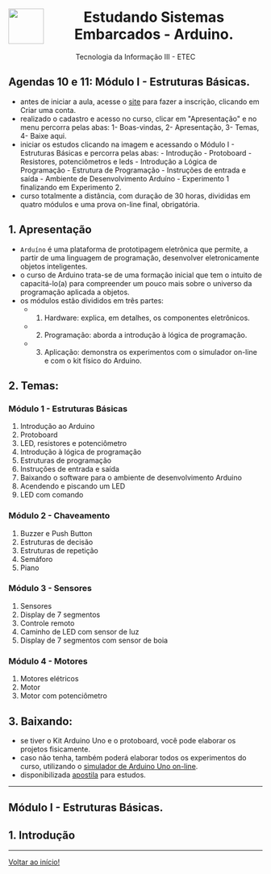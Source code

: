 <div align="center">
<a href="https://github.com/monicaquintal" target="_blank"><img align="left" height="70" src="https://cdn.jsdelivr.net/gh/devicons/devicon/icons/arduino/arduino-original-wordmark.svg" /></a>
</a>
<h1>Estudando Sistemas Embarcados - Arduino.</h1>
<p>Tecnologia da Informação III - ETEC</p>
</div>

<div id="agendas10e11">
<h2>Agendas 10 e 11: Módulo I - Estruturas Básicas.</h2>
</div>

- antes de iniciar a aula, acesse o [site](https://mooc.cps.sp.gov.br/ead/course/view.php?id=10) para fazer a inscrição, clicando em Criar uma conta.
- realizado o cadastro e acesso no curso, clicar em "Apresentação" e no menu percorra pelas abas: 1- Boas-vindas,  2- Apresentação, 3- Temas, 4- Baixe aqui.
- iniciar os estudos clicando na imagem e acessando o Módulo I - Estruturas Básicas e percorra pelas abas: - Introdução - Protoboard - Resistores, potenciômetros e leds - Introdução a Lógica de Programação - Estrutura de Programação - Instruções de entrada e saída - Ambiente de Desenvolvimento Arduíno - Experimento 1 finalizando em Experimento 2.
- curso totalmente a distância, com duração de 30 horas, divididas em quatro módulos e uma prova on-line final, obrigatória.

## 1. Apresentação

- `Arduíno` é uma plataforma de prototipagem eletrônica que permite, a partir de uma linguagem de programação, desenvolver eletronicamente objetos inteligentes.
- o curso de Arduino trata-se de uma formação inicial que tem o intuito de capacitá-lo(a) para compreender um pouco mais sobre o universo da programação aplicada a objetos.
- os módulos estão divididos em três partes:
  - 1. Hardware: explica, em detalhes, os componentes eletrônicos.
  - 2. Programação: aborda a introdução à lógica de programação.
  - 3. Aplicação: demonstra os experimentos com o simulador on-line e com o kit físico do Arduino.

## 2. Temas:

### Módulo 1 - Estruturas Básicas

1. Introdução ao Arduino
2. Protoboard
3. LED, resistores e potenciômetro
4. Introdução à lógica de programação
5. Estruturas de programação
6. Instruções de entrada e saída
7. Baixando o software para o ambiente de desenvolvimento Arduino
8. Acendendo e piscando um LED
9. LED com comando

### Módulo 2 - Chaveamento

1. Buzzer e Push Button
2. Estruturas de decisão
3. Estruturas de repetição
4. Semáforo
5. Piano

### Módulo 3 - Sensores

1. Sensores
2. Display de 7 segmentos
3. Controle remoto
4. Caminho de LED com sensor de luz
5. Display de 7 segmentos com sensor de boia

### Módulo 4 - Motores

1. Motores elétricos
2. Motor
3. Motor com potenciômetro

## 3. Baixando:

- se tiver o Kit Arduino Uno e o protoboard, você pode elaborar os projetos fisicamente. 
- caso não tenha, também poderá elaborar todos os experimentos do curso, utilizando o [simulador de Arduino Uno on-line](https://youtu.be/6pvwCNw3zao).
- disponibilizada [apostila](./assets/apostila_Arduino.pdf) para estudos.

---

<div id="agendas10e11">
<h2>Módulo I - Estruturas Básicas.</h2>
</div>

## 1. Introdução












---

[Voltar ao início!](https://github.com/monicaquintal)